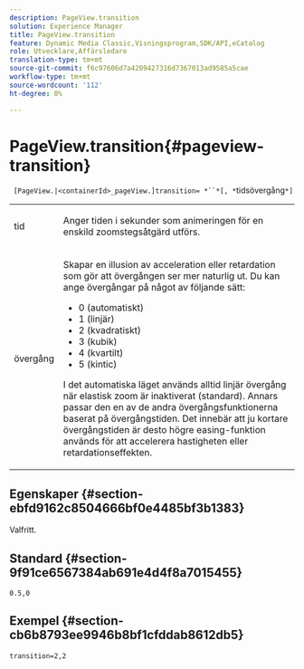 ```yaml
---
description: PageView.transition
solution: Experience Manager
title: PageView.transition
feature: Dynamic Media Classic,Visningsprogram,SDK/API,eCatalog
role: Utvecklare,Affärsledare
translation-type: tm+mt
source-git-commit: f6c97606d7a4209427316d7367013ad9585a5cae
workflow-type: tm+mt
source-wordcount: '112'
ht-degree: 0%

---
```



# PageView.transition{#pageview-transition}

` [PageView.|<containerId>_pageView.]transition= *``*[, *`tidsövergång`*]`

<table id="table_E314540D347D47699C04EB80D20C0721"> 
 <tbody> 
  <tr> 
   <td colname="col1"> <p> <span class="codeph"><span class="varname"> tid</span></span> </p> </td> 
   <td colname="col2"> <p> Anger tiden i sekunder som animeringen för en enskild zoomstegsåtgärd utförs. </p> </td> 
  </tr> 
  <tr> 
   <td colname="col1"> <p><span class="codeph"><span class="varname"> övergång</span></span> </p> </td> 
   <td colname="col2"> <p> Skapar en illusion av acceleration eller retardation som gör att övergången ser mer naturlig ut. Du kan ange övergångar på något av följande sätt: </p> <p> 
     <ul id="ul_DA0D1CF2F2484410BFCCACA86661702E"> 
      <li id="li_93A2D53A53314D9594CEDC9EB20381D4">0 (automatiskt) </li> 
      <li id="li_AD6A1F03DE544959BC4AA0DD97494F8C"> 1 (linjär) </li> 
      <li id="li_816A3CE796E3415B9650DDA204412A6A"> 2 (kvadratiskt) </li> 
      <li id="li_EF00BF6CA2AA48FEB54015FFBA9F8DD4"> 3 (kubik) </li> 
      <li id="li_F3CB7F0821AF489C84A0CA155F5031A2"> 4 (kvartilt) </li> 
      <li id="li_F5B844DAF4CC453CA58BF09A660D139F"> 5 (kintic) </li> 
     </ul> </p> <p>I det automatiska läget används alltid linjär övergång när elastisk zoom är inaktiverat (standard). Annars passar den en av de andra övergångsfunktionerna baserat på övergångstiden. Det innebär att ju kortare övergångstiden är desto högre easing-funktion används för att accelerera hastigheten eller retardationseffekten. </p> </td> 
  </tr> 
 </tbody> 
</table>

## Egenskaper {#section-ebfd9162c8504666bf0e4485bf3b1383}

Valfritt.

## Standard {#section-9f91ce6567384ab691e4d4f8a7015455}

`0.5,0`

## Exempel {#section-cb6b8793ee9946b8bf1cfddab8612db5}

`transition=2,2`
